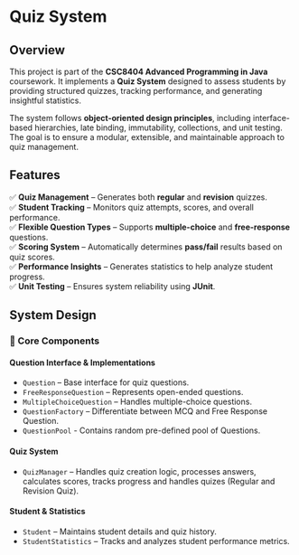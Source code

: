 # Quiz System  

## Overview  
This project is part of the **CSC8404 Advanced Programming in Java** coursework. It implements a **Quiz System** designed to assess students by providing structured quizzes, tracking performance, and generating insightful statistics.  

The system follows **object-oriented design principles**, including interface-based hierarchies, late binding, immutability, collections, and unit testing. The goal is to ensure a modular, extensible, and maintainable approach to quiz management.  

## Features  
✅ **Quiz Management** – Generates both **regular** and **revision** quizzes.  
✅ **Student Tracking** – Monitors quiz attempts, scores, and overall performance.  
✅ **Flexible Question Types** – Supports **multiple-choice** and **free-response** questions.  
✅ **Scoring System** – Automatically determines **pass/fail** results based on quiz scores.  
✅ **Performance Insights** – Generates statistics to help analyze student progress.  
✅ **Unit Testing** – Ensures system reliability using **JUnit**.  

## System Design  

### 🔹 Core Components  

#### **Question Interface & Implementations**  
- `Question` – Base interface for quiz questions.  
- `FreeResponseQuestion` – Represents open-ended questions.  
- `MultipleChoiceQuestion` – Handles multiple-choice questions.
- `QuestionFactory` – Differentiate between MCQ and Free Response Question.
- `QuestionPool` - Contains random pre-defined pool of Questions.

#### **Quiz System**  
- `QuizManager` – Handles quiz creation logic, processes answers, calculates scores, tracks progress and handles quizes (Regular and Revision Quiz). 

#### **Student & Statistics**  
- `Student` – Maintains student details and quiz history.  
- `StudentStatistics` – Tracks and analyzes student performance metrics.  
